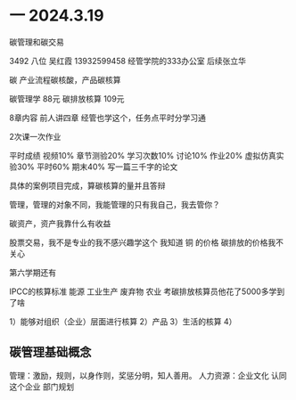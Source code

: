 # 一 2024.3.19

碳管理和碳交易

3492  八位
吴红霞 13932599458 经管学院的333办公室 后续张立华

碳		产业流程碳核酸，产品碳核算

碳管理学 88元  碳排放核算 109元

8章内容 前人讲四章 经管也学这个，任务点平时分学习通

2次课一次作业

平时成绩 视频10% 章节测验20% 学习次数10% 讨论10% 作业20% 虚拟仿真实验30% 平时60% 期末40% 写一篇三千字的论文

具体的案例项目完成，算碳核算的量并且答辩

管理，管理的对象不同，我能管理的只有我自己，我去管你？

碳资产，资产我靠什么有收益

股票交易，我不是专业的我不感兴趣学这个 我知道 铜 的价格 碳排放的价格我不关心

第六学期还有

IPCC的核算标准 能源 工业生产 废弃物 农业 考碳排放核算员他花了5000多学到了啥

1）能够对组织（企业）层面进行核算
2）产品
3）生活的核算
4）



## 碳管理基础概念

管理：激励，规则，以身作则，奖惩分明，知人善用。 人力资源：企业文化 认同这个企业 部门规划












































































































































































  








































